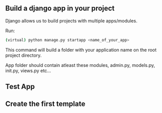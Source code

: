## Build a django app in your project
Django allows us to build projects with multiple apps/modules.

Run:
```bash
(virtual) python manage.py startapp <name_of_your_app>
```
This command will build a folder with your application name on the root project directory.

App folder should contain atleast these modules, admin.py, models.py, init.py, views.py etc...
## Test App


## Create the first template
